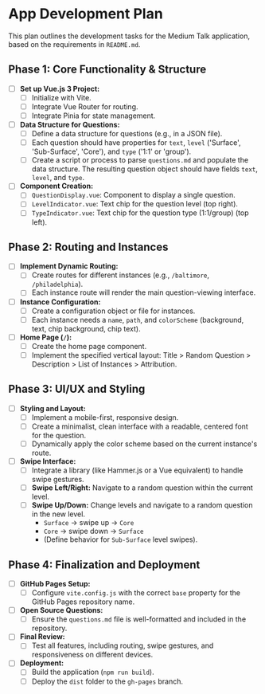 # App Development Plan

This plan outlines the development tasks for the Medium Talk application, based on the requirements in `README.md`.

## Phase 1: Core Functionality & Structure

- [ ] **Set up Vue.js 3 Project:**
    - [ ] Initialize with Vite.
    - [ ] Integrate Vue Router for routing.
    - [ ] Integrate Pinia for state management.
- [ ] **Data Structure for Questions:**
    - [ ] Define a data structure for questions (e.g., in a JSON file).
    - [ ] Each question should have properties for `text`, `level` ('Surface', 'Sub-Surface', 'Core'), and `type` ('1:1' or 'group').
    - [ ] Create a script or process to parse `questions.md` and populate the data structure. The resulting question object should have fields `text`, `level`, and `type`.
- [ ] **Component Creation:**
    - [ ] `QuestionDisplay.vue`: Component to display a single question.
    - [ ] `LevelIndicator.vue`: Text chip for the question level (top right).
    - [ ] `TypeIndicator.vue`: Text chip for the question type (1:1/group) (top left).

## Phase 2: Routing and Instances

- [ ] **Implement Dynamic Routing:**
    - [ ] Create routes for different instances (e.g., `/baltimore`, `/philadelphia`).
    - [ ] Each instance route will render the main question-viewing interface.
- [ ] **Instance Configuration:**
    - [ ] Create a configuration object or file for instances.
    - [ ] Each instance needs a `name`, `path`, and `colorScheme` (background, text, chip background, chip text).
- [ ] **Home Page (`/`):**
    - [ ] Create the home page component.
    - [ ] Implement the specified vertical layout: Title > Random Question > Description > List of Instances > Attribution.

## Phase 3: UI/UX and Styling

- [ ] **Styling and Layout:**
    - [ ] Implement a mobile-first, responsive design.
    - [ ] Create a minimalist, clean interface with a readable, centered font for the question.
    - [ ] Dynamically apply the color scheme based on the current instance's route.
- [ ] **Swipe Interface:**
    - [ ] Integrate a library (like Hammer.js or a Vue equivalent) to handle swipe gestures.
    - [ ] **Swipe Left/Right:** Navigate to a random question within the current level.
    - [ ] **Swipe Up/Down:** Change levels and navigate to a random question in the new level.
        -   `Surface` -> swipe up -> `Core`
        -   `Core` -> swipe down -> `Surface`
        -   (Define behavior for `Sub-Surface` level swipes).

## Phase 4: Finalization and Deployment

- [ ] **GitHub Pages Setup:**
    - [ ] Configure `vite.config.js` with the correct `base` property for the GitHub Pages repository name.
- [ ] **Open Source Questions:**
    - [ ] Ensure the `questions.md` file is well-formatted and included in the repository.
- [ ] **Final Review:**
    - [ ] Test all features, including routing, swipe gestures, and responsiveness on different devices.
- [ ] **Deployment:**
    - [ ] Build the application (`npm run build`).
    - [ ] Deploy the `dist` folder to the `gh-pages` branch.
